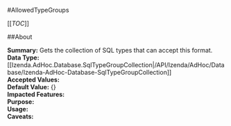 #AllowedTypeGroups

[[_TOC_]]

##About

**Summary:**  Gets the collection of SQL types that can accept this format.   
**Data Type:** [[Izenda.AdHoc.Database.SqlTypeGroupCollection|/API/Izenda/AdHoc/Database/Izenda-AdHoc-Database-SqlTypeGroupCollection]]  
**Accepted Values:**   
**Default Value:** {}  
**Impacted Features:**   
**Purpose:**   
**Usage:**   
**Caveats:**   

